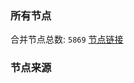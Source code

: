 ### 所有节点
合并节点总数: `5869`
[节点链接](https://github.com/rzhy1/33/raw/master/sub/sub_merge_base64.txt)

### 节点来源
